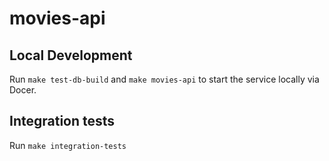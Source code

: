 # movies-api

## Local Development

Run `make test-db-build` and `make movies-api` to start the service locally via Docer.

## Integration tests

Run `make integration-tests`